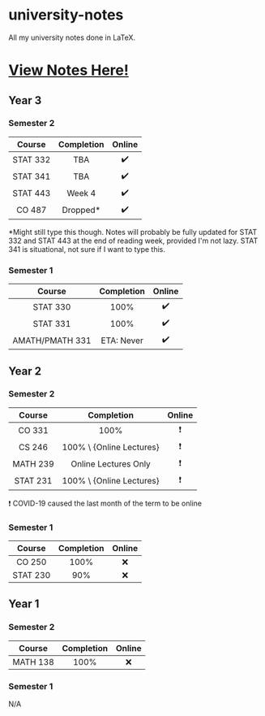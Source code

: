 # university-notes
All my university notes done in LaTeX.

# [View Notes Here!](https://hextical.github.io/university-notes/)

## Year 3
### Semester 2
|  Course  | Completion |       Online       |
| :------: | :--------: | :----------------: |
| STAT 332 |    TBA     | :heavy_check_mark: |
| STAT 341 |    TBA     | :heavy_check_mark: |
| STAT 443 |   Week 4   | :heavy_check_mark: |
|  CO 487  |  Dropped*  | :heavy_check_mark: |

*Might still type this though. Notes will
probably be fully updated for STAT 332 and STAT 443 at the end of
reading week, provided I'm not lazy. STAT 341
is situational, not sure if I want to type this.

### Semester 1
|     Course      | Completion |       Online       |
| :-------------: | :--------: | :----------------: |
|    STAT 330     |    100%    | :heavy_check_mark: |
|    STAT 331     |    100%    | :heavy_check_mark: |
| AMATH/PMATH 331 | ETA: Never | :heavy_check_mark: |

## Year 2
### Semester 2
|  Course  |        Completion        |          Online          |
| :------: | :----------------------: | :----------------------: |
|  CO 331  |           100%           | :heavy_exclamation_mark: |
|  CS 246  | 100% \ {Online Lectures} | :heavy_exclamation_mark: |
| MATH 239 |   Online Lectures Only   | :heavy_exclamation_mark: |
| STAT 231 | 100% \ {Online Lectures} | :heavy_exclamation_mark: |

:heavy_exclamation_mark: COVID-19 caused the last month of the term to be online

### Semester 1
|  Course  | Completion | Online |
| :------: | :--------: | :----: |
|  CO 250  |    100%    |  :x:   |
| STAT 230 |    90%     |  :x:   |

## Year 1
### Semester 2
|  Course  | Completion | Online |
| :------: | :--------: | :----: |
| MATH 138 |    100%    |  :x:   |

### Semester 1
N/A
